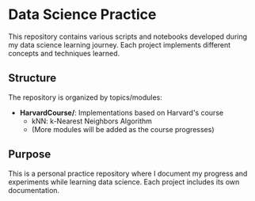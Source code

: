 # Data Science Practice

This repository contains various scripts and notebooks developed during my data science learning journey. Each project implements different concepts and techniques learned.

## Structure

The repository is organized by topics/modules:
- **HarvardCourse/**: Implementations based on Harvard's course
  - kNN: k-Nearest Neighbors Algorithm
  - (More modules will be added as the course progresses)

## Purpose
This is a personal practice repository where I document my progress and experiments while learning data science. Each project includes its own documentation.